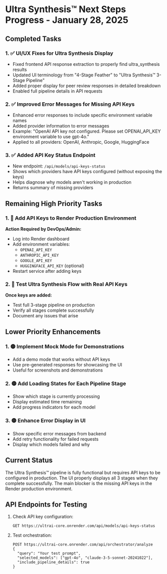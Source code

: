 # Ultra Synthesis™ Next Steps Progress - January 28, 2025

## Completed Tasks

### 1. ✅ UI/UX Fixes for Ultra Synthesis Display
- Fixed frontend API response extraction to properly find ultra_synthesis results
- Updated UI terminology from "4-Stage Feather" to "Ultra Synthesis™ 3-Stage Pipeline"
- Added proper display for peer review responses in detailed breakdown
- Enabled full pipeline details in API requests

### 2. ✅ Improved Error Messages for Missing API Keys
- Enhanced error responses to include specific environment variable names
- Added provider information to error messages
- Example: "OpenAI API key not configured. Please set OPENAI_API_KEY environment variable to use gpt-4o."
- Applied to all providers: OpenAI, Anthropic, Google, HuggingFace

### 3. ✅ Added API Key Status Endpoint
- New endpoint: `/api/models/api-keys-status`
- Shows which providers have API keys configured (without exposing the keys)
- Helps diagnose why models aren't working in production
- Returns summary of missing providers

## Remaining High Priority Tasks

### 1. 🔴 Add API Keys to Render Production Environment
**Action Required by DevOps/Admin:**
- Log into Render dashboard
- Add environment variables:
  - `OPENAI_API_KEY`
  - `ANTHROPIC_API_KEY`
  - `GOOGLE_API_KEY`
  - `HUGGINGFACE_API_KEY` (optional)
- Restart service after adding keys

### 2. 🔴 Test Ultra Synthesis Flow with Real API Keys
**Once keys are added:**
- Test full 3-stage pipeline on production
- Verify all stages complete successfully
- Document any issues that arise

## Lower Priority Enhancements

### 1. 🟡 Implement Mock Mode for Demonstrations
- Add a demo mode that works without API keys
- Use pre-generated responses for showcasing the UI
- Useful for screenshots and demonstrations

### 2. 🟡 Add Loading States for Each Pipeline Stage
- Show which stage is currently processing
- Display estimated time remaining
- Add progress indicators for each model

### 3. 🟡 Enhance Error Display in UI
- Show specific error messages from backend
- Add retry functionality for failed requests
- Display which models failed and why

## Current Status

The Ultra Synthesis™ pipeline is fully functional but requires API keys to be configured in production. The UI properly displays all 3 stages when they complete successfully. The main blocker is the missing API keys in the Render production environment.

## API Endpoints for Testing

1. Check API key configuration:
   ```
   GET https://ultrai-core.onrender.com/api/models/api-keys-status
   ```

2. Test orchestration:
   ```
   POST https://ultrai-core.onrender.com/api/orchestrator/analyze
   {
     "query": "Your test prompt",
     "selected_models": ["gpt-4o", "claude-3-5-sonnet-20241022"],
     "include_pipeline_details": true
   }
   ```
